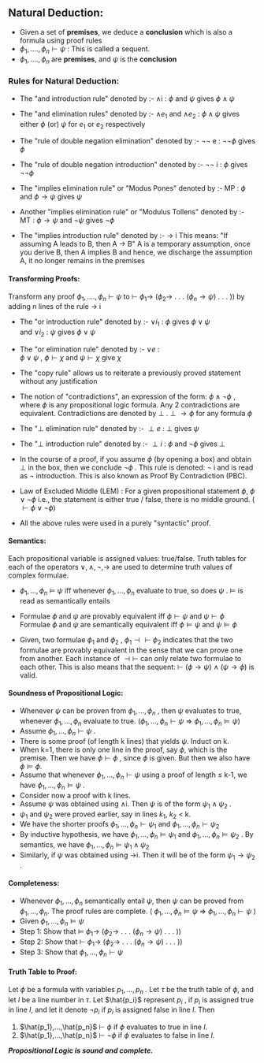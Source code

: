 ## Natural Deduction:

-  Given a set of **premises**, we deduce a **conclusion** which is also a formula using proof rules
-  $\phi_1,....,\phi_n \vdash \psi$  : This is called a sequent.   
-  $\phi_1,....,\phi_n$  are **premises**, and $\psi$ is the **conclusion** 

### Rules for Natural Deduction:

- The "and introduction rule" denoted by :-  $\land$i  :  $\phi$ and $\psi$  gives $\phi\land\psi$ 

- The "and elimination rules" denoted by :- $\land e_1$ and $\land e_2$  :  $\phi\land\psi$  gives either  $\phi$  (or)  $\psi$  for $e_1$ or $e_2$ respectively

- The "rule of double negation elimination" denoted by :-  $\neg\neg$ e  :  $\neg\neg\phi$  gives $\phi$

- The "rule of double negation introduction" denoted by :-  $\neg\neg$ i  :  $\phi$ gives $\neg\neg\phi$ 

- The "implies elimination rule" or "Modus Pones" denoted by :- MP :   $\phi$  and  $\phi\to\psi$  gives  $\psi$

- Another "implies elimination rule" or "Modulus Tollens" denoted by :- MT :  $\phi\to\psi$  and  $\neg \psi$  gives  $\neg \phi$ 

- The "implies introduction rule" denoted by :-  $\to$ i
This means:  "If assuming A leads to B, then  A $\to$ B"
A is a temporary assumption, once you derive B, then A implies B and hence, we discharge the assumption A, it no longer remains in the premises
#### Transforming Proofs:
Transform any proof  $\phi_1,....,\phi_n$ $\vdash$ $\psi$  to 
	$\vdash$ $\phi_1\to$ ($\phi_2\to$ . . . ($\phi_n\to\psi$) . . . ))  by adding n lines of the rule  $\to$ i



- The "or introduction rule" denoted by :-  $\lor i_1$  :   $\phi$  gives  $\phi \lor \psi$   
	and  $\lor i_2$  :  $\psi$  gives  $\phi\lor\psi$ 

- The "or elimination rule" denoted by :-  $\lor e$  :   
	$\phi\lor\psi$  ,  $\phi\vdash\chi$  and   $\psi\vdash\chi$   give   $\chi$

- The "copy rule" allows us to reiterate a previously proved statement without any justification

-  The notion of "contradictions", an expression of the form:  $\phi \land \neg\phi$ , where $\phi$ is any propositional logic formula. Any 2 contradictions are equivalent. Contradictions are denoted by $\perp$ . 
	$\perp$  $\to\phi$  for any formula $\phi$ 

 - The "$\perp$ elimination rule" denoted by :-  $\perp e$  :  $\perp$  gives  $\psi$ 
 
 - The  "$\perp$ introduction rule" denoted by :-  $\perp i$  :  $\phi$ and $\neg\phi$   gives   $\perp$ 

 -  In the course of a proof, if you assume $\phi$  (by opening a box) and obtain $\perp$ in the box, then we conclude $\neg\phi$ .  This rule is denoted:  $\neg$ i  and is read as  $\neg$ introduction. This is also known as Proof By Contradiction (PBC).
 
 -  Law of Excluded Middle (LEM) :  For a given propositional statement  $\phi$,  $\phi \lor \neg\phi$  i.e., the statement is either true / false, there is no middle ground. ( $\vdash \phi \lor \neg\phi$) 

 - All the above rules were used in a purely "syntactic" proof.
 
####  Semantics:
Each propositional variable is assigned values: true/false. Truth tables for each of the operators $\lor, \land, \neg, \to$ are used to determine truth values of complex formulae.

-   $\phi_1,...,\phi_n$  $\models$  $\psi$  iff whenever  $\phi_1,...,\phi_n$  evaluate to true, so does  $\psi$ .
	$\models$  is read as semantically entails

-  Formulae  $\phi$ and $\psi$  are provably equivalent  iff  $\phi\vdash\psi$  and  $\psi\vdash\phi$ 
	Formulae  $\phi$ and $\psi$  are semantically equivalent iff  $\phi\models\psi$ and $\psi\models\phi$ 

-  Given, two formulae $\phi_1$ and $\phi_2$ ,  $\phi_1 \dashv\vdash \phi_2$  indicates that the two formulae are provably equivalent in the sense that we can prove one from another.                  Each instance of $\dashv\vdash$ can only relate two formulae to each other.                                   This is also means that the sequent:   $\vdash$ ($\phi\to\psi$) $\land$ ($\psi\to\phi$)  is valid. 

#### Soundness of Propositional Logic:

-  Whenever $\psi$ can be proven from $\phi_1,...,\phi_n$ , then $\psi$ evaluates to true, whenever $\phi_1,...,\phi_n$ evaluate to true.  ($\phi_1,...,\phi_n\vdash\psi$  $\Rightarrow$ $\phi_1,...,\phi_n \models\psi$) 
-  Assume $\phi_1,...,\phi_n\vdash\psi$ .
-  There is some proof (of length k lines) that yields $\psi$. Induct on k.
-  When k=1, there is only one line in the proof, say $\phi$, which is the premise. Then we have $\phi\vdash\phi$ , since $\phi$ is given. But then we also have $\phi\models\phi$.
-  Assume that whenever $\phi_1,...,\phi_n\vdash\psi$ using a proof of length $\leq$ k-1, we have $\phi_1,...,\phi_n\models\psi$ .
-  Consider now a proof with k lines.
-  Assume $\psi$ was obtained using $\land$i. Then $\psi$ is of the form $\psi_1\land\psi_2$ .
-  $\psi_1$ and $\psi_2$ were proved earlier, say in lines $k_1$, $k_2$ < k.
-  We have the shorter proofs $\phi_1,...,\phi_n\vdash\psi_1$ and $\phi_1,...,\phi_n\vdash\psi_2$ 
-  By inductive hypothesis, we have $\phi_1,...,\phi_n\models\psi_1$ and $\phi_1,...,\phi_n\models\psi_2$ . By semantics, we have $\phi_1,...,\phi_n\models\psi_1\land\psi_2$ 
-  Similarly, if $\psi$ was obtained using $\to$i. Then it will be of the form $\psi_1\to\psi_2$ .

#### Completeness:

-  Whenever $\phi_1,...,\phi_n$ semantically entail $\psi$, then $\psi$ can be proved from $\phi_1,...,\phi_n$. The proof rules are complete.    ( $\phi_1,...,\phi_n\models\psi$ $\Rightarrow$ $\phi_1,...,\phi_n\vdash\psi$ )
-  Given $\phi_1,...,\phi_n\models\psi$
-  Step 1: Show that   $\models$ $\phi_1\to$ ($\phi_2\to$ . . . ($\phi_n\to\psi$) . . . )) 
-  Step 2: Show that   $\vdash$ $\phi_1\to$ ($\phi_2\to$ . . . ($\phi_n\to\psi$) . . . )) 
-  Step 3: Show that   $\phi_1,...,\phi_n\vdash\psi$ 

#### Truth Table to Proof:
Let $\phi$ be a formula with variables  $p_1, ..., p_n$ . Let  $\tau$ be the truth table of $\phi$, and let *l* be a line number in $\tau$.  Let  $\hat{p_i}$ represent  $p_i$ ,  if  $p_i$  is assigned true in line *l*, and let it denote $\neg p_i$ if $p_i$ is assigned false in line *l*. Then 

1.  $\hat{p_1},...,\hat{p_n}$  $\vdash$  $\phi$  if  $\phi$  evaluates to true in line *l*.
2.  $\hat{p_1},...,\hat{p_n}$  $\vdash$  $\neg\phi$  if  $\phi$  evaluates to false in line *l*.

***Propositional Logic is sound and complete.***

